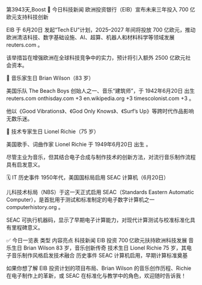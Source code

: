 第3943天,Boost 📰 今日科技新闻
欧洲投资银行（EIB）宣布未来三年投入 700 亿欧元支持科技创新

EIB 于 6月20日 发起“Tech EU”计划，2025–2027 年间将投放 700 亿欧元，推动欧洲清洁科技、数字基础设施、AI、超算、机器人和材料科学等领域发展 
reuters.com
。

该举措旨在增强欧洲在全球科技竞争中的实力，预计将引入额外 2500 亿欧元社会资本。

🎂 音乐家生日
Brian Wilson（83 岁）

美国乐队 The Beach Boys 创始人之一、音乐“建筑师”，于 1942年6月20日 出生 
reuters.com
onthisday.com
+3
en.wikipedia.org
+3
timescolonist.com
+3
。

他以《Good Vibrations》、《God Only Knows》、《Surf’s Up》等跨时代作品影响无数乐迷。

🧠 技术专家生日
Lionel Richie（75 岁）

美国歌手、词曲作家 Lionel Richie 于 1949年6月20日 出生 。

尽管主业为音乐，但其结合电子合成与制作技术的创新方法，对流行音乐制作流程具有启发意义。

🗓️ IT 历史事件
1950年代，美国国标局启用 SEAC 计算机（6月20日）

儿科技术标局（NBS）于这一天正式启用 SEAC（Standards Eastern Automatic Computer），是首批用于测试和标准制定的电子数字计算机之一 
computerhistory.org
。

SEAC 可执行机器码，显示了早期电子计算能力，对现代计算测试与校准标准化具有里程碑意义。

✅ 今日一览表
类型	内容亮点
科技新闻	EIB 投资 700 亿欧元扶持欧洲科技发展
音乐生日	Brian Wilson 83 岁，音乐创新传奇
技术生日	Lionel Richie 75 岁，其电子音乐制作风格启发技术融合
历史事件	SEAC 计算机启用，早期计算标准奠基

如果你想了解 EIB 投资计划的项目布局、Brian Wilson 的音乐创作历程、Richie 在电子制作上的革新，或 SEAC 在标准化与教学中的角色，欢迎随时告诉我！